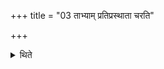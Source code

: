+++
title = "03 ताभ्याम् प्रतिप्रस्थाता चरति"

+++

<details><summary>थिते</summary>

3. The Pratiprasthātr̥ performs (the ritual) with them. This much (only) is different.  
</details>
